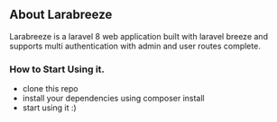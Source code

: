 ## About Larabreeze
Larabreeze is a laravel 8 web application built with laravel breeze and supports multi authentication with admin and user routes complete.

### How to Start Using it.
- clone this repo
- install your dependencies using composer install
- start using it :)
